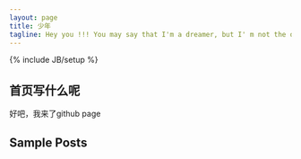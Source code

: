 ```yaml
---
layout: page
title: 少年 
tagline: Hey you !!! You may say that I'm a dreamer, but I' m not the only one !
---
```

{% include JB/setup %}



## 首页写什么呢

好吧，我来了github page
    
## Sample Posts

